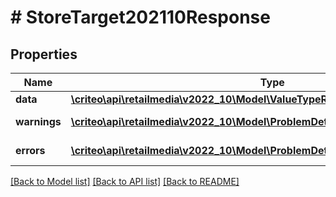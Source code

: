 # # StoreTarget202110Response

## Properties

Name | Type | Description | Notes
------------ | ------------- | ------------- | -------------
**data** | [**\criteo\api\retailmedia\v2022_10\Model\ValueTypeResourceOfStoreTarget202110**](ValueTypeResourceOfStoreTarget202110.md) |  | [optional]
**warnings** | [**\criteo\api\retailmedia\v2022_10\Model\ProblemDetails[]**](ProblemDetails.md) |  | [optional] [readonly]
**errors** | [**\criteo\api\retailmedia\v2022_10\Model\ProblemDetails[]**](ProblemDetails.md) |  | [optional] [readonly]

[[Back to Model list]](../../README.md#models) [[Back to API list]](../../README.md#endpoints) [[Back to README]](../../README.md)
